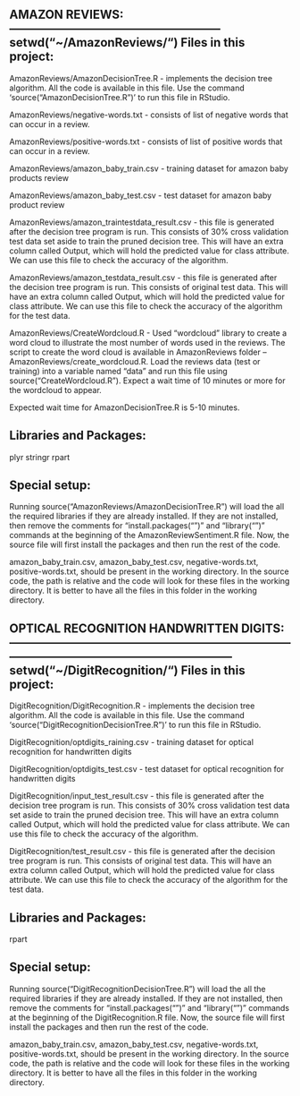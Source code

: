 AMAZON REVIEWS:
——————————————————
setwd(“~/AmazonReviews/“)
Files in this project:
-------------------------
AmazonReviews/AmazonDecisionTree.R - implements the decision tree algorithm. All the code is available in this file. Use the command ‘source(“AmazonDecisionTree.R”)’ to run this file in RStudio.

AmazonReviews/negative-words.txt - consists of list of negative words that can occur in a review.

AmazonReviews/positive-words.txt - consists of list of positive words that can occur in a review.

AmazonReviews/amazon_baby_train.csv - training dataset for amazon baby products review

AmazonReviews/amazon_baby_test.csv - test dataset for amazon baby product review

AmazonReviews/amazon_traintestdata_result.csv - this file is generated after the decision tree program is run. This consists of 30% cross validation test data set aside to train the pruned decision tree. This will have an extra column called Output, which will hold the predicted value for class attribute. We can use this file to check the accuracy of the algorithm.

AmazonReviews/amazon_testdata_result.csv - this file is generated after the decision tree program is run. This consists of original test data. This will have an extra column called Output, which will hold the predicted value for class attribute. We can use this file to check the accuracy of the algorithm for the test data.

AmazonReviews/CreateWordcloud.R - Used “wordcloud” library to create a word cloud to illustrate the most number of words used in the reviews. The script to create the word cloud is available in AmazonReviews folder – AmazonReviews/create_wordcloud.R. Load the reviews data (test or training) into a variable named “data” and run this file using source(“CreateWordcloud.R”). Expect a wait time of 10 minutes or more for the wordcloud to appear.

Expected wait time for AmazonDecisionTree.R is 5-10 minutes.

Libraries and Packages:
----------------------------
plyr
stringr
rpart 

Special setup:
----------------------
Running source(“AmazonReviews/AmazonDecisionTree.R”) will load the all the required libraries if they are already installed. If they are not installed, then remove the comments for “install.packages(“”)” and “library(“”)” commands at the beginning of the AmazonReviewSentiment.R file. Now, the source file will first install the packages and then run the rest of the code.

amazon_baby_train.csv, amazon_baby_test.csv, negative-words.txt, positive-words.txt, should be present in the working directory. In the source code, the path is relative and the code will look for these files in the working directory. It is better to have all the files in this folder in the working directory.


OPTICAL RECOGNITION HANDWRITTEN DIGITS:
———————————————————————————————————————————
setwd(“~/DigitRecognition/“)
Files in this project:
-------------------------
DigitRecognition/DigitRecognition.R - implements the decision tree algorithm. All the code is available in this file. Use the command ‘source(“DigitRecognitionDecisionTree.R”)’ to run this file in RStudio.

DigitRecognition/optdigits_raining.csv - training dataset for optical recognition for handwritten digits

DigitRecognition/optdigits_test.csv - test dataset for optical recognition for handwritten digits

DigitRecognition/input_test_result.csv - this file is generated after the decision tree program is run. This consists of 30% cross validation test data set aside to train the pruned decision tree. This will have an extra column called Output, which will hold the predicted value for class attribute. We can use this file to check the accuracy of the algorithm.

DigitRecognition/test_result.csv - this file is generated after the decision tree program is run. This consists of original test data. This will have an extra column called Output, which will hold the predicted value for class attribute. We can use this file to check the accuracy of the algorithm for the test data.

Libraries and Packages:
----------------------------
rpart 

Special setup:
----------------------
Running source(“DigitRecognitionDecisionTree.R”) will load the all the required libraries if they are already installed. If they are not installed, then remove the comments for “install.packages(“”)” and “library(“”)” commands at the beginning of the DigitRecognition.R file. Now, the source file will first install the packages and then run the rest of the code.

amazon_baby_train.csv, amazon_baby_test.csv, negative-words.txt, positive-words.txt, should be present in the working directory. In the source code, the path is relative and the code will look for these files in the working directory. It is better to have all the files in this folder in the working directory.

